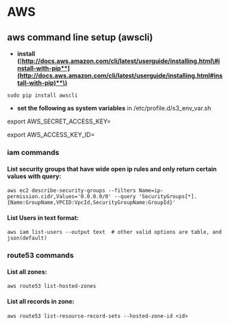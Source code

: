 # AWS

## **aws command line setup \(awscli\)**

* **install \(**[**http://docs.aws.amazon.com/cli/latest/userguide/installing.html\#install-with-pip**](http://docs.aws.amazon.com/cli/latest/userguide/installing.html#install-with-pip)**\)**

`sudo pip install awscli`

* **set the following as system variables** in /etc/profile.d/s3\_env\_var.sh

export AWS\_SECRET\_ACCESS\_KEY=

export AWS\_ACCESS\_KEY\_ID=

### iam commands

#### List security groups that have wide open ip rules and only return certain values with query:

```text
aws ec2 describe-security-groups --filters Name=ip-permission.cidr,Values='0.0.0.0/0' --query 'SecurityGroups[*].{Name:GroupName,VPCID:VpcId,SecurityGroupName:GroupId}'
```

#### List Users in text format:

```text
aws iam list-users --output text  # other valid options are table, and json(default)
```

### **route53 commands**

#### **List all zones:**

`aws route53 list-hosted-zones`

#### **List all records in zone:**

`aws route53 list-resource-record-sets --hosted-zone-id <id>`

